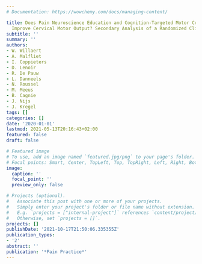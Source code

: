 ```yaml
---
# Documentation: https://wowchemy.com/docs/managing-content/

title: Does Pain Neuroscience Education and Cognition-Targeted Motor Control Training
  Improve Cervical Motor Output? Secondary Analysis of a Randomized Clinical Trial
subtitle: ''
summary: ''
authors:
- W. Willaert
- A. Malfliet
- I. Coppieters
- D. Lenoir
- R. De Pauw
- L. Danneels
- N. Roussel
- M. Meeus
- B. Cagnie
- J. Nijs
- J. Kregel
tags: []
categories: []
date: '2020-01-01'
lastmod: 2021-05-13T20:16:43+02:00
featured: false
draft: false

# Featured image
# To use, add an image named `featured.jpg/png` to your page's folder.
# Focal points: Smart, Center, TopLeft, Top, TopRight, Left, Right, BottomLeft, Bottom, BottomRight.
image:
  caption: ''
  focal_point: ''
  preview_only: false

# Projects (optional).
#   Associate this post with one or more of your projects.
#   Simply enter your project's folder or file name without extension.
#   E.g. `projects = ["internal-project"]` references `content/project/deep-learning/index.md`.
#   Otherwise, set `projects = []`.
projects: []
publishDate: '2021-10-17T21:50:06.335355Z'
publication_types:
- '2'
abstract: ''
publication: '*Pain Practice*'
---
```

